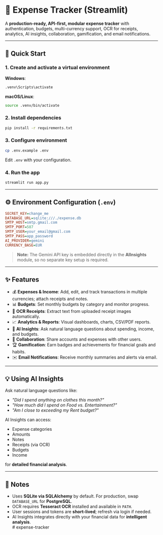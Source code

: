 # 💸 Expense Tracker (Streamlit)

A **production-ready, API-first, modular expense tracker** with authentication, budgets, multi-currency support, OCR for receipts, analytics, AI insights, collaboration, gamification, and email notifications.  

---

## 🚀 Quick Start

### 1. Create and activate a virtual environment
**Windows**:  
```bash
.venv\Scripts\activate
```

**macOS/Linux**:  
```bash
source .venv/bin/activate
```

### 2. Install dependencies
```bash
pip install -r requirements.txt
```

### 3. Configure environment
```bash
cp .env.example .env
```
Edit `.env` with your configuration.

### 4. Run the app
```bash
streamlit run app.py
```

---

## ⚙️ Environment Configuration (`.env`)
```ini
SECRET_KEY=change_me
DATABASE_URL=sqlite:///./expense.db
SMTP_HOST=smtp.gmail.com
SMTP_PORT=587
SMTP_USER=your_email@gmail.com
SMTP_PASS=app_password
AI_PROVIDER=gemini
CURRENCY_BASE=EUR
```

> **Note:** The Gemini API key is embedded directly in the **AIInsights** module, so no separate key setup is required.

---

## ✨ Features

- 💰 **Expenses & Income**: Add, edit, and track transactions in multiple currencies; attach receipts and notes.  
- 📊 **Budgets**: Set monthly budgets by category and monitor progress.  
- 📝 **OCR Receipts**: Extract text from uploaded receipt images automatically.  
- 📈 **Analytics & Reports**: Visual dashboards, charts, CSV/PDF reports.  
- 🤖 **AI Insights**: Ask natural language questions about spending, income, and budgets.  
- 👥 **Collaboration**: Share accounts and expenses with other users.  
- 🏆 **Gamification**: Earn badges and achievements for financial goals and habits.  
- ✉️ **Email Notifications**: Receive monthly summaries and alerts via email.  

---

## 💡 Using AI Insights
Ask natural language questions like:
- *"Did I spend anything on clothes this month?"*  
- *"How much did I spend on Food vs. Entertainment?"*  
- *"Am I close to exceeding my Rent budget?"*  

AI Insights can access:
- Expense categories  
- Amounts  
- Notes  
- Receipts (via OCR)  
- Budgets  
- Income  

for **detailed financial analysis**.

---

## 📝 Notes
- Uses **SQLite via SQLAlchemy** by default. For production, swap `DATABASE_URL` for **PostgreSQL**.  
- OCR requires **Tesseract OCR** installed and available in `PATH`.  
- User sessions and tokens are **short-lived**; refresh via login if needed.  
- AI Insights integrates directly with your financial data for **intelligent analysis**.  
#   e x p e n s e - t r a c k e r  
 